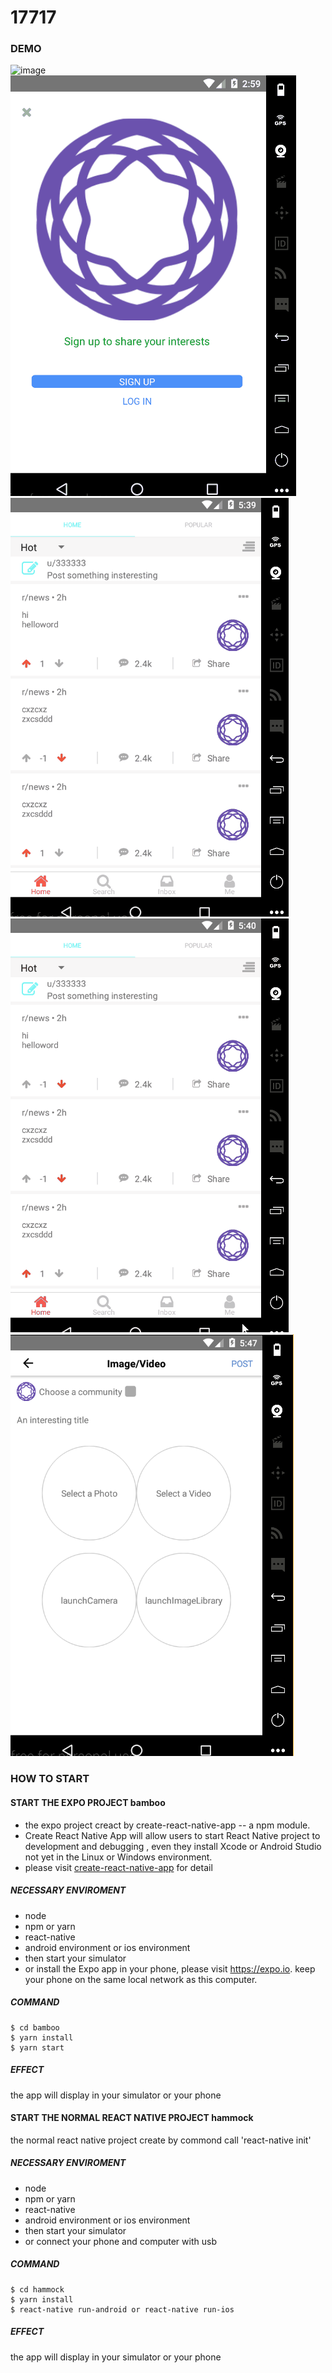 
# 17717

### DEMO

![image](https://github.com/pearlBarley/17717/blob/master/hammock/src/assets/img/RNdemo.gif)
![image](https://github.com/pearlBarley/17717/blob/master/hammock/src/assets/img/RNdemo3.gif)
![image](https://github.com/pearlBarley/17717/blob/master/hammock/src/assets/img/RNdemo4.gif)
![image](https://github.com/pearlBarley/17717/blob/master/hammock/src/assets/img/RNdemo5.gif)
![image](https://github.com/pearlBarley/17717/blob/master/hammock/src/assets/img/RNdemo6.png)
### HOW TO START

#### START THE EXPO PROJECT bamboo
* the expo project creact by create-react-native-app -- a npm module.
* Create React Native App will allow users to start React Native project to development and debugging , even they install Xcode or Android Studio not yet in the Linux or Windows environment.
* please visit [create-react-native-app](https://github.com/react-community/create-react-native-app) for detail

##### NECESSARY ENVIROMENT

* node
* npm or yarn
* react-native
* android environment or ios environment
* then start your simulator 
* or install the Expo app in your phone, please visit https://expo.io. keep your phone on the same local network as this computer.

##### COMMAND
```
$ cd bamboo
$ yarn install
$ yarn start
```
##### EFFECT
the app will display in your simulator or your phone


#### START THE NORMAL REACT NATIVE PROJECT hammock
the normal react native project create by commond call 'react-native init'

##### NECESSARY ENVIROMENT

* node
* npm or yarn
* react-native
* android environment or ios environment
* then start your simulator 
* or connect your phone and computer with usb

##### COMMAND
```
$ cd hammock
$ yarn install
$ react-native run-android or react-native run-ios
```
##### EFFECT
the app will display in your simulator or your phone